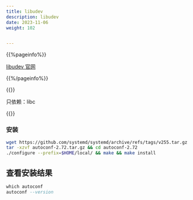 ```yaml
---
title: libudev
description: libudev
date: 2023-11-06
weight: 102


---
```

<style>
th, td {
  border: 1px solid rgb(190, 190, 190);
}
</style>
{{%pageinfo%}}

[libudev 官网](https://github.com/systemd/systemd/tags)


{{%/pageinfo%}}



{{<note>}}
<!---->
只依赖：libc


{{</note>}}


### 安装
```bash
wget https://github.com/systemd/systemd/archive/refs/tags/v255.tar.gz
tar -xzvf autoconf-2.72.tar.gz && cd autoconf-2.72
./configure --prefix=$HOME/local/ && make && make install
```


## 查看安装结果
```sql
which autoconf
autoconf --version
```
